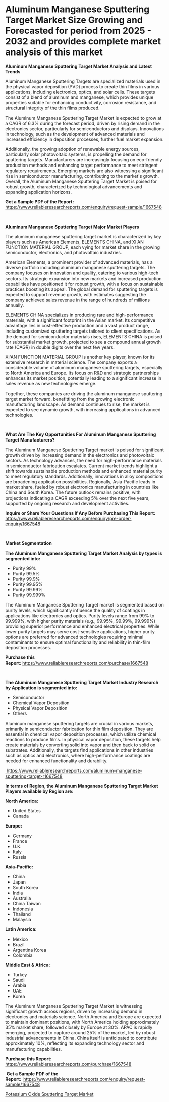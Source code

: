 <p><h1>Aluminum Manganese Sputtering Target Market Size Growing and Forecasted for period from 2025 - 2032 and provides complete market analysis of this market</h1></p><p><strong>Aluminum Manganese Sputtering Target Market Analysis and Latest Trends</strong></p>
<p><p>Aluminum Manganese Sputtering Targets are specialized materials used in the physical vapor deposition (PVD) process to create thin films in various applications, including electronics, optics, and solar cells. These targets consist of a blend of aluminum and manganese, which provides unique properties suitable for enhancing conductivity, corrosion resistance, and structural integrity of the thin films produced.</p><p>The Aluminum Manganese Sputtering Target Market is expected to grow at a CAGR of 6.3% during the forecast period, driven by rising demand in the electronics sector, particularly for semiconductors and displays. Innovations in technology, such as the development of advanced materials and increased efficiency in deposition processes, further fuel market expansion. </p><p>Additionally, the growing adoption of renewable energy sources, particularly solar photovoltaic systems, is propelling the demand for sputtering targets. Manufacturers are increasingly focusing on eco-friendly production methods and enhancing target performance to meet stringent regulatory requirements. Emerging markets are also witnessing a significant rise in semiconductor manufacturing, contributing to the market's growth. Overall, the Aluminum Manganese Sputtering Target Market is poised for robust growth, characterized by technological advancements and expanding application horizons.</p></p>
<p><strong>Get a Sample PDF of the Report:&nbsp;</strong> <a href="https://www.reliableresearchreports.com/enquiry/request-sample/1667548?utm_campaign=3110&utm_medium=2&utm_source=Github&utm_content=ia&utm_term=08032025&utm_id=aluminum-manganese-sputtering-target">https://www.reliableresearchreports.com/enquiry/request-sample/1667548</a></p>
<p>&nbsp;</p>
<p><strong>Aluminum Manganese Sputtering Target Major Market Players</strong></p>
<p><p>The aluminum manganese sputtering target market is characterized by key players such as American Elements, ELEMENTS CHINA, and XI'AN FUNCTION MATERIAL GROUP, each vying for market share in the growing semiconductor, electronics, and photovoltaic industries.</p><p>American Elements, a prominent provider of advanced materials, has a diverse portfolio including aluminum manganese sputtering targets. The company focuses on innovation and quality, catering to various high-tech sectors. Its strategic expansion into new markets and increased production capabilities have positioned it for robust growth, with a focus on sustainable practices boosting its appeal. The global demand for sputtering targets is expected to support revenue growth, with estimates suggesting the company achieved sales revenue in the range of hundreds of millions annually.</p><p>ELEMENTS CHINA specializes in producing rare and high-performance materials, with a significant footprint in the Asian market. Its competitive advantage lies in cost-effective production and a vast product range, including customized sputtering targets tailored to client specifications. As the demand for semiconductor materials rises, ELEMENTS CHINA is poised for substantial market growth, projected to see a compound annual growth rate (CAGR) in double digits over the next few years.</p><p>XI'AN FUNCTION MATERIAL GROUP is another key player, known for its extensive research in material science. The company exports a considerable volume of aluminum manganese sputtering targets, especially to North America and Europe. Its focus on R&D and strategic partnerships enhances its market position, potentially leading to a significant increase in sales revenue as new technologies emerge.</p><p>Together, these companies are driving the aluminum manganese sputtering target market forward, benefitting from the growing electronic manufacturing landscape. As demand continues to rise, the market is expected to see dynamic growth, with increasing applications in advanced technologies.</p></p>
<p>&nbsp;</p>
<p><strong>What Are The Key Opportunities For Aluminum Manganese Sputtering Target Manufacturers?</strong></p>
<p><p>The Aluminum Manganese Sputtering Target market is poised for significant growth driven by increasing demand in the electronics and photovoltaic sectors. As technology advances, the need for high-performance materials in semiconductor fabrication escalates. Current market trends highlight a shift towards sustainable production methods and enhanced material purity to meet regulatory standards. Additionally, innovations in alloy compositions are broadening application possibilities. Regionally, Asia-Pacific leads in market share, fueled by robust electronics manufacturing in countries like China and South Korea. The future outlook remains positive, with projections indicating a CAGR exceeding 5% over the next five years, supported by ongoing research and development activities.</p></p>
<p><strong>Inquire or Share Your Questions If Any Before Purchasing This Report:</strong> <a href="https://www.reliableresearchreports.com/enquiry/pre-order-enquiry/1667548?utm_campaign=3110&utm_medium=2&utm_source=Github&utm_content=ia&utm_term=08032025&utm_id=aluminum-manganese-sputtering-target">https://www.reliableresearchreports.com/enquiry/pre-order-enquiry/1667548</a></p>
<p>&nbsp;</p>
<p><strong>Market Segmentation</strong></p>
<p><strong>The Aluminum Manganese Sputtering Target Market Analysis by types is segmented into:</strong></p>
<p><ul><li>Purity 99%</li><li>Purity 99.5%</li><li>Purity 99.9%</li><li>Purity 99.95%</li><li>Purity 99.99%</li><li>Purity 99.999%</li></ul></p>
<p><p>The Aluminum Manganese Sputtering Target market is segmented based on purity levels, which significantly influence the quality of coatings in applications like electronics and optics. Purity levels range from 99% to 99.999%, with higher purity materials (e.g., 99.95%, 99.99%, 99.999%) providing superior performance and enhanced electrical properties. While lower purity targets may serve cost-sensitive applications, higher purity options are preferred for advanced technologies requiring minimal contaminants to ensure optimal functionality and reliability in thin-film deposition processes.</p></p>
<p><strong>Purchase this Report:&nbsp;</strong><a href="https://www.reliableresearchreports.com/purchase/1667548?utm_campaign=3110&utm_medium=2&utm_source=Github&utm_content=ia&utm_term=08032025&utm_id=aluminum-manganese-sputtering-target">https://www.reliableresearchreports.com/purchase/1667548</a></p>
<p>&nbsp;</p>
<p><strong>The Aluminum Manganese Sputtering Target Market Industry Research by Application is segmented into:</strong></p>
<p><ul><li>Semiconductor</li><li>Chemical Vapor Deposition</li><li>Physical Vapor Deposition</li><li>Others</li></ul></p>
<p><p>Aluminum manganese sputtering targets are crucial in various markets, primarily in semiconductor fabrication for thin film deposition. They are essential in chemical vapor deposition processes, which utilize chemical reactions to produce films. In physical vapor deposition, these targets help create materials by converting solid into vapor and then back to solid on substrates. Additionally, the targets find applications in other industries such as optics and electronics, where high-performance coatings are needed for enhanced functionality and durability.</p></p>
<p><a href="https://www.reliableresearchreports.com/aluminum-manganese-sputtering-target-r1667548?utm_campaign=3110&utm_medium=2&utm_source=Github&utm_content=ia&utm_term=08032025&utm_id=aluminum-manganese-sputtering-target">&nbsp;https://www.reliableresearchreports.com/aluminum-manganese-sputtering-target-r1667548</a></p>
<p><strong>In terms of Region, the Aluminum Manganese Sputtering Target Market Players available by Region are:</strong></p>
<p>
    <p> <strong> North America: </strong>
        <ul>
            <li>United States</li>
            <li>Canada</li>
        </ul>
        </p> 
    <p> <strong> Europe: </strong>
        <ul>
            <li>Germany</li>
            <li>France</li>
            <li>U.K.</li>
            <li>Italy</li>
            <li>Russia</li>
        </ul>
        </p> 
    <p> <strong> Asia-Pacific: </strong>
        <ul>
            <li>China</li>
            <li>Japan</li>
            <li>South Korea</li>
            <li>India</li>
            <li>Australia</li>
            <li>China Taiwan</li>
            <li>Indonesia</li>
            <li>Thailand</li>
            <li>Malaysia</li>
        </ul>
        </p> 
    <p> <strong> Latin America: </strong>
        <ul>
            <li>Mexico</li>
            <li>Brazil</li>
            <li>Argentina Korea</li>
            <li>Colombia</li>
        </ul>
        </p> 
    <p> <strong> Middle East & Africa: </strong>
        <ul>
            <li>Turkey</li>
            <li>Saudi</li>
            <li>Arabia</li>
            <li>UAE</li>
            <li>Korea</li>
        </ul>
    </p>
    </p>
<p><p>The Aluminum Manganese Sputtering Target Market is witnessing significant growth across regions, driven by increasing demand in electronics and materials science. North America and Europe are expected to maintain dominant positions, with North America holding approximately 35% market share, followed closely by Europe at 30%. APAC is rapidly emerging, projected to capture around 25% of the market, led by robust industrial advancements in China. China itself is anticipated to contribute approximately 10%, reflecting its expanding technology sector and manufacturing capabilities.</p></p>
<p><strong>Purchase this Report: </strong><a href="https://www.reliableresearchreports.com/purchase/1667548?utm_campaign=3110&utm_medium=2&utm_source=Github&utm_content=ia&utm_term=08032025&utm_id=aluminum-manganese-sputtering-target">https://www.reliableresearchreports.com/purchase/1667548</a></p>
<p>&nbsp;<strong>Get a Sample PDF of the Report:&nbsp;&nbsp;</strong><a href="https://www.reliableresearchreports.com/enquiry/request-sample/1667548?utm_campaign=3110&utm_medium=2&utm_source=Github&utm_content=ia&utm_term=08032025&utm_id=aluminum-manganese-sputtering-target">https://www.reliableresearchreports.com/enquiry/request-sample/1667548</a></p>
<p><strong></strong></p>
<p><p><a href="https://github.com/doljanzwald/Market-Research-Report-List-1/blob/main/potassium-oxide-sputtering-target-market.md?utm_campaign=3110&utm_medium=2&utm_source=Github&utm_content=ia&utm_term=08032025&utm_id=aluminum-manganese-sputtering-target">Potassium Oxide Sputtering Target Market</a></p></p>